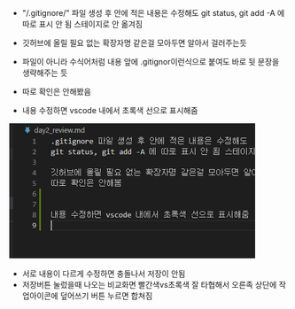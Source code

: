 - "/.gitignore/" 파일 생성 후 안에 적은 내용은 수정해도
    git status, git add -A 에 따로 표시 안 됨 스테이지로 안 옮겨짐

- 깃허브에 올릴 필요 없는 확장자명 같은걸 모아두면 알아서 걸러주는듯
- 파일이 아니라 수식어처럼 내용 앞에 .gitignor이런식으로 붙여도 바로 뒷 문장을 생략해주는 듯
- 따로 확인은 안해봤음


- 내용 수정하면 vscode 내에서 초록색 선으로 표시해줌



 ![image-20220224220949902](day2_review.assets/image-20220224220949902-16457081921731.png)










- 서로 내용이 다르게 수정하면 충돌나서 저장이 안됨
- 저장버튼 눌렀을때 나오는 비교화면 빨간색vs초록색 잘 타협해서 오른족 상단에 작업아이콘에 덮어쓰기 버튼 누르면 합쳐짐




